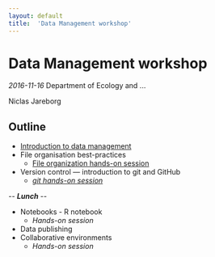 ```yaml
---
layout: default
title:  'Data Management workshop'
---
```


# Data Management workshop
_2016-11-16_
Department of Ecology and ...

Niclas Jareborg

## Outline

- [Introduction to data management](slides/Data_Management_slides.html#4)
- File organisation best-practices
    - [File organization hands-on session](exercises/1-organization.html)
- Version control — introduction to git and GitHub
    - <em>[git hands-on session](excercises/2-git.html)</em>

<div class="centered">
-- <b><em>Lunch</em></b> --
</div>

- Notebooks - R notebook
    - <em>Hands-on session</em>
- Data publishing
- Collaborative environments
    - <em>Hands-on session</em>
